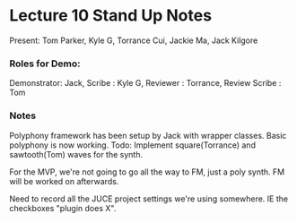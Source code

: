 # Lecture 10 Stand Up Notes
Present: Tom Parker, Kyle G, Torrance Cui, Jackie Ma, Jack Kilgore

### Roles for Demo:
Demonstrator: Jack, 
Scribe : Kyle G, 
Reviewer : Torrance, 
Review Scribe : Tom

### Notes
Polyphony framework has been setup by Jack with wrapper classes. Basic polyphony is now working.
Todo: Implement square(Torrance) and sawtooth(Tom) waves for the synth.

For the MVP, we're not going to go all the way to FM, just a poly synth. FM will be worked on
afterwards.

Need to record all the JUCE project settings we're using somewhere. IE the checkboxes "plugin does X".
